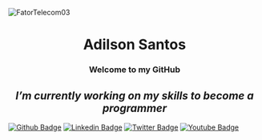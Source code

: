 ![FatorTelecom03](https://user-images.githubusercontent.com/105400615/169830523-3e03a8ef-91ee-4610-80c2-c26f3b8aa13a.jpg)
<h1 align="center"> Adilson Santos </h1>
<h3 align="center"> Welcome to my GitHub </h3>
<h2 align="center"><i> I’m currently working on my skills to become a programmer</i></h2>


[![Github Badge](https://img.shields.io/badge/-Github-000?style=flat-square&logo=Github&logoColor=white&link=https://github.com/afsanto)](https://github.com/afsanto)
[![Linkedin Badge](https://img.shields.io/badge/-LinkedIn-blue?style=flat-square&logo=Linkedin&logoColor=white&link=https://www.linkedin.com/in/afsanto/)](https://www.linkedin.com/in/afsanto/)
[![Twitter Badge](https://img.shields.io/badge/-Twitter-1ca0f1?style=flat-square&labelColor=1ca0f1&logo=twitter&logoColor=white&link=https://twitter.com/fagnerpsantos)](https://twitter.com/Adilson25876302)
[![Youtube Badge](https://img.shields.io/badge/-YouTube-ff0000?style=flat-square&labelColor=ff0000&logo=youtube&logoColor=white&link=https://www.youtube.com/channel/UC7rAHOiItxUkwwCSUA7KTIA/featured)](https://www.youtube.com/channel/UC7rAHOiItxUkwwCSUA7KTIA/featured)










<!--
**afsanto/afsanto** is a ✨ _special_ ✨ repository because its `README.md` (this file) appears on your GitHub profile.

Here are some ideas to get you started:

- 🔭 I’m currently working on my skills to become a programmer
- 🌱 I’m currently learning javascript
- 👯 I’m looking to collaborate on ...
- 🤔 I’m looking for help with ...
- 💬 Ask me about ...
- 📫 How to reach me: adilson.fernado@gmail.com
- 😄 Pronouns: ...
- ⚡ Fun fact:I'm 57 years old but I didn't give up on learning
-->
